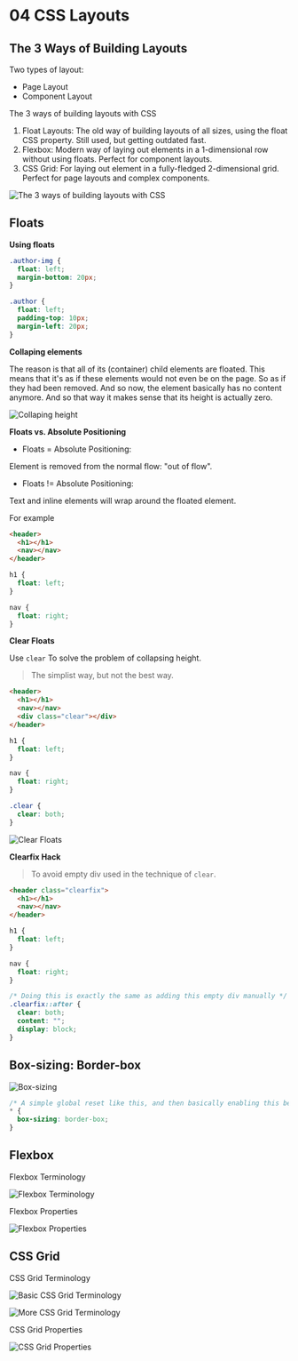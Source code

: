 # 04 CSS Layouts

## The 3 Ways of Building Layouts

Two types of layout:

- Page Layout
- Component Layout

The 3 ways of building layouts with CSS

1. Float Layouts: The old way of building layouts of all sizes, using the float CSS property. Still used, but getting outdated fast.
2. Flexbox: Modern way of laying out elements in a 1-dimensional row without using floats. Perfect for component layouts.
3. CSS Grid: For laying out element in a fully-fledged 2-dimensional grid. Perfect for page layouts and complex components.

![The 3 ways of building layouts with CSS](/starter/04-CSS-Layouts/img-notes/CSS_Layouts_Ways.png)

## Floats

<b>Using floats</b>

```css
.author-img {
  float: left;
  margin-bottom: 20px;
}

.author {
  float: left;
  padding-top: 10px;
  margin-left: 20px;
}
```

<b>Collaping elements</b>

The reason is that all of its (container) child elements are floated. This means that it's as if these elements would not even be on the page. So as if they had been removed. And so now, the element basically has no content anymore. And so that way it makes sense that its height is actually zero.

![Collaping height](/starter/04-CSS-Layouts/img-notes/Floats_Collapsing_Elements.png)

<b>Floats vs. Absolute Positioning</b>

- Floats = Absolute Positioning:

Element is removed from the normal flow: "out of flow".

- Floats != Absolute Positioning:

Text and inline elements will wrap around the floated element.

For example

```html
<header>
  <h1></h1>
  <nav></nav>
</header>
```

```css
h1 {
  float: left;
}

nav {
  float: right;
}
```

<b>Clear Floats</b>

Use `clear` To solve the problem of collapsing height.

> The simplist way, but not the best way.

```html
<header>
  <h1></h1>
  <nav></nav>
  <div class="clear"></div>
</header>
```

```css
h1 {
  float: left;
}

nav {
  float: right;
}

.clear {
  clear: both;
}
```

![Clear Floats](/starter/04-CSS-Layouts/img-notes/Clear_Floats.png)

<b>Clearfix Hack</b>

> To avoid empty div used in the technique of `clear`.

```html
<header class="clearfix">
  <h1></h1>
  <nav></nav>
</header>
```

```css
h1 {
  float: left;
}

nav {
  float: right;
}

/* Doing this is exactly the same as adding this empty div manually */
.clearfix::after {
  clear: both;
  content: "";
  display: block;
}
```

## Box-sizing: Border-box

![Box-sizing](/starter/04-CSS-Layouts/img-notes/Box-sizing.png)

```css
/* A simple global reset like this, and then basically enabling this better behaviour of the box model on every single element */
* {
  box-sizing: border-box;
}
```

## Flexbox

Flexbox Terminology

![Flexbox Terminology](/starter/04-CSS-Layouts/img-notes/Flexbox_Terminology.png)

Flexbox Properties

![Flexbox Properties](/starter/04-CSS-Layouts/img-notes/Flexbox_Properties.png)

## CSS Grid

CSS Grid Terminology

![Basic CSS Grid Terminology](/starter/04-CSS-Layouts/img-notes/Basic_CSS_Grid_Terminology.png)

![More CSS Grid Terminology](/starter/04-CSS-Layouts/img-notes/More_CSS_Grid_Terminology.png)

CSS Grid Properties

![CSS Grid Properties](/starter/04-CSS-Layouts/img-notes/CSS_Grid_Properties.png)
